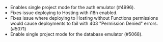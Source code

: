 - Enables single project mode for the auth emulator (#4996).
- Fixes issue deploying to Hosting with i18n enabled.
- Fixes issue where deploying to Hosting without Functions permissions would cause deployments to fail with 403 "Permission Denied" errors. (#5071)
- Enable single project mode for the database emulator (#5068).
